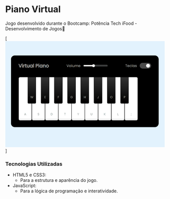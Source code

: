 # Piano Virtual
Jogo desenvolvido durante o Bootcamp: Potência Tech iFood - Desenvolvimento de Jogos🎹

[<img src="./Animação.gif" alt="gif da tela do jogo de um simulador de piano">]

### Tecnologias Utilizadas

- HTML5 e CSS3:
  - Para a estrutura e aparência do jogo.
- JavaScript:
  - Para a lógica de programação e interatividade.
